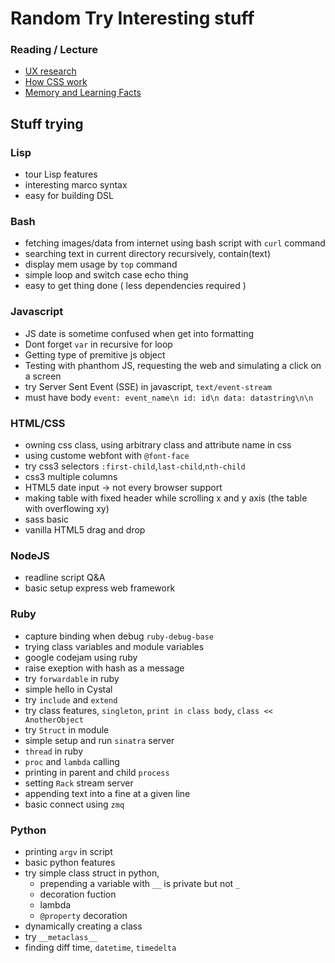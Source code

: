 Random Try Interesting stuff
====================

### Reading / Lecture
- [UX research](./readings/ux.md)
- [How CSS work](./readings/how-css-work.md)
- [Memory and Learning Facts](./readings/memory_and_leaning.md)


## Stuff trying

### Lisp
- tour Lisp features
- interesting marco syntax
- easy for building DSL


### Bash
- fetching images/data from internet using bash script with `curl` command
- searching text in current directory recursively, contain(text)
- display mem usage by `top` command
- simple loop and switch case echo thing
- easy to get thing done ( less dependencies required )


### Javascript
- JS date is sometime confused when get into formatting
- Dont forget `var` in recursive for loop
- Getting type of premitive js object
- Testing with phanthom JS, requesting the web and simulating a click on a screen
- try Server Sent Event (SSE) in javascript, `text/event-stream`
- must have body 
    `event: event_name\n
     id: id\n
     data: datastring\n\n
    `


### HTML/CSS
- owning css class, using arbitrary class and attribute name in css
- using custome webfont with `@font-face`
- try css3 selectors `:first-child`,`last-child`,`nth-child`
- css3 multiple columns
- HTML5 date input -> not every browser support
- making table with fixed header while scrolling x and y axis (the table with overflowing xy)
- sass basic
- vanilla HTML5 drag and drop


### NodeJS
- readline script Q&A
- basic setup express web framework


### Ruby
- capture binding when debug `ruby-debug-base`
- trying class variables and module variables
- google codejam using ruby
- raise exeption with hash as a message
- try `forwardable` in ruby
- simple hello in Cystal
- try `include` and `extend`
- try class features, `singleton`, `print in class body`, `class << AnotherObject`
- try `Struct` in module
- simple setup and run `sinatra` server
- `thread` in ruby
- `proc` and `lambda` calling
- printing in parent and child `process`
- setting `Rack` stream server
- appending text into a fine at a given line
- basic connect using `zmq`


### Python
- printing `argv` in script
- basic python features
- try simple class struct in python, 
    - prepending a variable with `__` is private but not `_`
    - decoration fuction
    - lambda
    - `@property` decoration
- dynamically creating a class
- try `__metaclass__`
- finding diff time, `datetime`, `timedelta`
